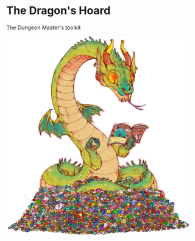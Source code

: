 # The Dragon's Hoard
The Dungeon Master's toolkit

![Mascot](https://raw.githubusercontent.com/RGBKnights/expeditio/master/expeditio-mascot.png)
